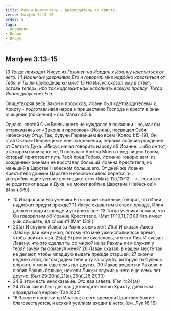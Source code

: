 ```yaml
---
title: Иоанн Креститель - детоводитель ко Христу
verse: Матфея 3:13-15
order: 8
tags: 
- крещение
- Иоанн
- Иисус
---
```


## Матфея 3:13-15

*13 Тогда приходит Иисус из Галилеи на Иордан к Иоанну креститься от него. 14 Иоанн же удерживал Его и говорил: мне надобно креститься от Тебя, и Ты ли приходишь ко мне? 15 Но Иисус сказал ему в ответ: оставь теперь, ибо так надлежит нам исполнить всякую правду. Тогда Иоанн допускает Его.*

Олицетворяя весь Закон и пророков, Иоанн был «детоводителем» к Христу - подготавливая народ к пришествию Господа и крестя в знак очищения (покаяния) – см: Малах.4:5,6. 

Однако, святой Сын Всевышнего не нуждался в покаянии - но, как бы отталкиваясь от «Закона и пророков» (Иоанна), посвящал Себя Небесному Отцу. Так, будучи Первенцем во всём (Колос.1:15-19), Он стал Сыном-Первенцем в новом крещении, первым получив рождение от Святого Духа.  «Иисус начал говорить народу об Иоанне: …ибо он тот, о котором написано: се, Я посылаю Ангела Моего пред лицем Твоим, который приготовит путь Твой пред Тобою.  Истинно говорю вам: из рожденных женами не восставал больший Иоанна Крестителя; но меньший в Царстве Небесном больше его.  От дней же Иоанна Крестителя доныне Царство Небесное силою берется, и употребляющие усилие восхищают его» (Матф.11:7,10-12. - «…если кто не родится от воды и Духа, не может войти в Царствие (Небесное)» (Иоан.3:5)). 

- 10 И спросили Его ученики Его: как же книжники говорят, что Илии надлежит придти прежде? 11 Иисус сказал им в ответ: правда, Илия должен придти прежде и устроить все; 13 Тогда ученики поняли, что Он говорил им об Иоанне Крестителе. (Мат 17:10,11,(13))9 Кто имеет уши слышать, да слышит! (Мат 13:9 )
- 20(а) И служил Иаков за Рахиль семь лет; 21(а) И сказал Иаков Лавану: дай жену мою, потому что мне уже исполнилось время, чтобы войти к ней. 25(а) Утром же оказалось, что это Лия. И сказал Лавану: что это сделал ты со мною? не за Рахиль ли я служил у тебя? зачем ты обманул меня? 26 Лаван сказал: в нашем месте так не делают, чтобы младшую выдать прежде старшей; 27 окончи неделю этой, потом дадим тебе и ту за службу, которую ты будешь служить у меня еще семь лет других. 30 Иаков вошел и к Рахили, и любил Рахиль больше, нежели Лию; и служил у него еще семь лет других. (Быт 29:20(а),21(а),25(а),26,27,30)
- 24 В этом есть иносказание. Это два завета: (Гал 4:24(а))
- 24 Итак закон был для нас детоводителем ко Христу, дабы нам оправдаться верою; (Гал 3:24)
- 16 Закон и пророки до Иоанна; с сего времени Царствие Божие благовествуется, и всякий усилием входит в него. (см. Лук 16:16)